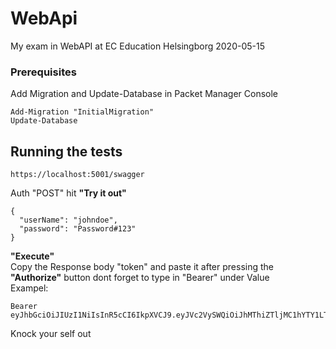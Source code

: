 # WebApi
My exam in WebAPI at EC Education Helsingborg 2020-05-15

### Prerequisites
Add Migration and Update-Database in Packet Manager Console
```
Add-Migration "InitialMigration"
Update-Database
```
## Running the tests
```
https://localhost:5001/swagger
```
Auth "POST" hit **"Try it out"**
```
{
  "userName": "johndoe",
  "password": "Password#123"
}
```
**"Execute"**  
Copy the Response body "token" and paste it after pressing the **"Authorize"** button dont forget to type in "Bearer" under Value  
Exampel:
```
Bearer eyJhbGciOiJIUzI1NiIsInR5cCI6IkpXVCJ9.eyJVc2VySWQiOiJhMThiZTljMC1hYTY1LTRhZjgtYmQxNy0wMGJkOTM0NGU1NzUiLCJVc2VyTmFtZSI6ImpvaG5kb2UiLCJBZG1pbiI6InRydWUiLCJuYmYiOjE1ODkzNTk4ODQsImV4cCI6MTU4OTM2MDE4NCwiaWF0IjoxNTg5MzU5ODg0fQ.Ht0sx7nlOu8Qbp07aqNmk6qFDXsLWkdJWibgsJAYbTs
```
Knock your self out

